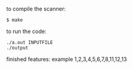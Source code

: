 to compile the scanner:
```
$ make
```


to run the code:
```
./a.out INPUTFILE
./output
```

finished features: example 1,2,3,4,5,6,7,8,11,12,13
